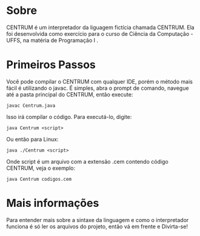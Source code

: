 **Sobre**
=======

CENTRUM é um interpretador da liguagem fictícia chamada CENTRUM. Ela foi desenvolvida como
exercício para o curso de Ciência da Computação - UFFS, na matéria de Programação I .

**Primeiros Passos**
=======

Você pode compilar o CENTRUM com qualquer IDE, porém o método mais fácil é utilizando o javac.
É simples, abra o prompt de comando, navegue até a pasta principal do CENTRUM, então execute:
```
javac Centrum.java
```
Isso irá compilar o código. Para executá-lo, digite:
```
java Centrum <script>
```
Ou então para Linux:
```
java ./Centrum <script>
```
Onde script é um arquivo com a extensão .cem contendo código CENTRUM, veja o exemplo:

```
java Centrum codigos.cem
```
**Mais informações**
=======

Para entender mais sobre a sintaxe da linguagem e como o interpretador funciona é só ler 
os arquivos do projeto, então vá em frente e Divirta-se!

